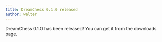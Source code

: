 ```yaml
---
title: DreamChess 0.1.0 released
author: walter
---
```

DreamChess 0.1.0 has been released! You can get it from the downloads page.
